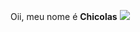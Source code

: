 Oii, meu nome é **Chicolas**
![](https://encrypted-tbn0.gstatic.com/images?q=tbn:ANd9GcS-4q5Ych8Y8IGbJrFYumyqQDOW78lrQcOebA&s)
